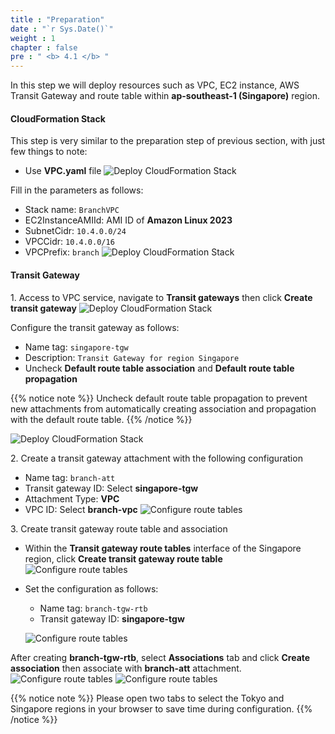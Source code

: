 ```yaml
---
title : "Preparation"
date : "`r Sys.Date()`"
weight : 1
chapter : false
pre : " <b> 4.1 </b> "
---
```


In this step we will deploy resources such as VPC, EC2 instance, AWS Transit Gateway and route table within 
**ap-southeast-1 (Singapore)** region.

#### CloudFormation Stack
This step is very similar to the preparation step of previous section, with just few things to note:
- Use **VPC.yaml** file
![Deploy CloudFormation Stack](/images/4-single-account-cross-region/preparation_1.png)

Fill in the parameters as follows:
- Stack name: `BranchVPC`
- EC2InstanceAMIId: AMI ID of **Amazon Linux 2023**
- SubnetCidr: `10.4.0.0/24`
- VPCCidr: `10.4.0.0/16`
- VPCPrefix: `branch`
![Deploy CloudFormation Stack](/images/4-single-account-cross-region/preparation_2.png)

#### Transit Gateway
1\. Access to VPC service, navigate to **Transit gateways** then click **Create transit gateway**
![Deploy CloudFormation Stack](/images/4-single-account-cross-region/preparation_3.png)

Configure the transit gateway as follows:
- Name tag: `singapore-tgw`
- Description: `Transit Gateway for region Singapore`
- Uncheck **Default route table association** and **Default route table propagation**

{{% notice note %}}
Uncheck default route table propagation to prevent new attachments from automatically creating association and propagation 
with the default route table.
{{% /notice %}}

![Deploy CloudFormation Stack](/images/4-single-account-cross-region/preparation_4.png)

2\. Create a transit gateway attachment with the following configuration
- Name tag: `branch-att`
- Transit gateway ID: Select **singapore-tgw**
- Attachment Type: **VPC**
- VPC ID: Select **branch-vpc**
![Configure route tables](/images/4-single-account-cross-region/configure_route_tables_4.png)

3\. Create transit gateway route table and association
- Within the **Transit gateway route tables** interface of the Singapore region, click **Create transit gateway route table**
![Configure route tables](/images/4-single-account-cross-region/configure_route_tables_5.png)
- Set the configuration as follows:
  - Name tag: `branch-tgw-rtb`
  - Transit gateway ID: **singapore-tgw**

  ![Configure route tables](/images/4-single-account-cross-region/configure_route_tables_6.png)

After creating **branch-tgw-rtb**, select **Associations** tab and click **Create association** then associate
with **branch-att** attachment.
![Configure route tables](/images/4-single-account-cross-region/configure_route_tables_7.png)
![Configure route tables](/images/4-single-account-cross-region/configure_route_tables_8.png)

{{% notice note %}}
Please open two tabs to select the Tokyo and Singapore regions in your browser to save time during configuration.
{{% /notice %}}
